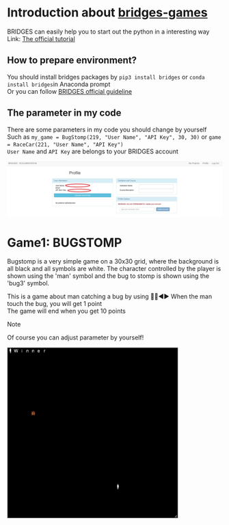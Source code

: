 # Introduction about [bridges-games](http://bridges-games.herokuapp.com/)
BRIDGES can easily help you to start out the python in a interesting way  
Link: [The official tutorial](https://bridgesuncc.github.io/tutorials/NonBlockingGame.html)  
## How to prepare environment?
You should install bridges packages by `pip3 install bridges` or `conda install bridges`in Anaconda prompt  
Or you can follow [BRIDGES official guideline](https://bridgesuncc.github.io/bridges_setup.html)  
## The parameter in my code
There are some parameters in my code you should change by yourself  
Such as `my_game = BugStomp(219, "User Name", "API Key", 30, 30)` or `game = RaceCar(221, "User Name", "API Key")`  
`User Name` and `API Key` are belongs to your BRIDGES account  
  
<img src="pictures/Bridges_profile.jpg" width="1200">  

# Game1: BUGSTOMP   
Bugstomp is a very simple game on a 30x30 grid, where the background is all black and all symbols are white. The character controlled by the player is shown using the 'man' symbol and the bug to stomp is shown using the 'bug3' symbol.  
  
This is a game about man catching a bug by using :arrow_up_small::arrow_down_small::arrow_backward::arrow_forward: 
When the man touch the bug, you will get 1 point  
The game will end when you get 10 points  
>[!NOTE]
> Of course you can adjust parameter by yourself!  
<img src="/pictures/BUGSTOMP.png" width="400">  
  
